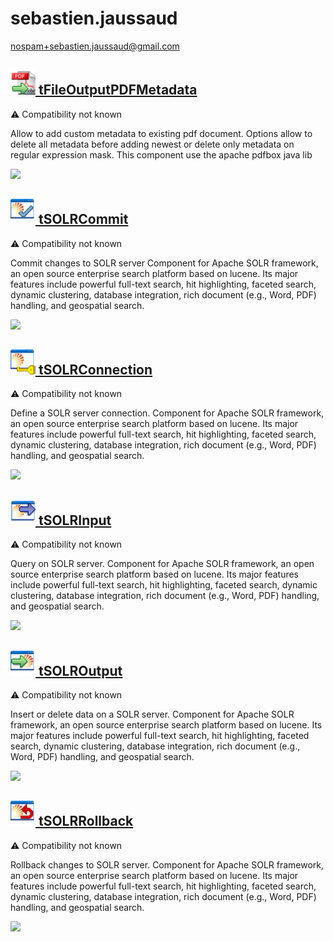 # sebastien.jaussaud
  <nospam+sebastien.jaussaud@gmail.com>

## <a href='./components/tFileOutputPDFMetadata/readme.md'><img src='./components/tFileOutputPDFMetadata/logo.jpg' width='40' height='40'> tFileOutputPDFMetadata</a>
 :warning: Compatibility not known

Allow to add custom metadata to existing pdf document.
Options allow to delete all metadata before adding newest or delete only metadata on regular expression mask.
This component use the apache pdfbox java lib



<img src='./components/tFileOutputPDFMetadata/sample.jpg'>

## <a href='./components/tSOLRCommit/readme.md'><img src='./components/tSOLRCommit/logo.jpg' width='40' height='40'> tSOLRCommit</a>
 :warning: Compatibility not known

Commit changes to SOLR server
Component for Apache SOLR framework, an open source enterprise search platform based on lucene. Its major features include powerful full-text search, hit highlighting, faceted search, dynamic clustering, database integration, rich document (e.g., Word, PDF) handling, and geospatial search.



<img src='./components/tSOLRCommit/sample.jpg'>

## <a href='./components/tSOLRConnection/readme.md'><img src='./components/tSOLRConnection/logo.jpg' width='40' height='40'> tSOLRConnection</a>
 :warning: Compatibility not known

Define a SOLR server connection.
Component for Apache SOLR framework, an open source enterprise search platform based on lucene. Its major features include powerful full-text search, hit highlighting, faceted search, dynamic clustering, database integration, rich document (e.g., Word, PDF) handling, and geospatial search.



<img src='./components/tSOLRConnection/sample.jpg'>

## <a href='./components/tSOLRInput/readme.md'><img src='./components/tSOLRInput/logo.jpg' width='40' height='40'> tSOLRInput</a>
 :warning: Compatibility not known

Query on SOLR server.
Component for Apache SOLR framework, an open source enterprise search platform based on lucene. Its major features include powerful full-text search, hit highlighting, faceted search, dynamic clustering, database integration, rich document (e.g., Word, PDF) handling, and geospatial search.



<img src='./components/tSOLRInput/sample.jpg'>

## <a href='./components/tSOLROutput/readme.md'><img src='./components/tSOLROutput/logo.jpg' width='40' height='40'> tSOLROutput</a>
 :warning: Compatibility not known

Insert or delete data on a SOLR server.
Component for Apache SOLR framework, an open source enterprise search platform based on lucene. Its major features include powerful full-text search, hit highlighting, faceted search, dynamic clustering, database integration, rich document (e.g., Word, PDF) handling, and geospatial search.



<img src='./components/tSOLROutput/sample.jpg'>

## <a href='./components/tSOLRRollback/readme.md'><img src='./components/tSOLRRollback/logo.jpg' width='40' height='40'> tSOLRRollback</a>
 :warning: Compatibility not known

Rollback changes to SOLR server.
Component for Apache SOLR framework, an open source enterprise search platform based on lucene. Its major features include powerful full-text search, hit highlighting, faceted search, dynamic clustering, database integration, rich document (e.g., Word, PDF) handling, and geospatial search.



<img src='./components/tSOLRRollback/sample.jpg'>
